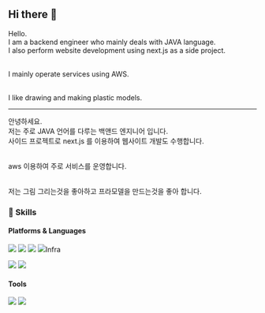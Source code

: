 ## Hi there 👋
<p>
Hello. <br/>
I am a backend engineer who mainly deals with JAVA language. <br/>
I also perform website development using next.js as a side project. <br/><br/>

I mainly operate services using AWS. <br/><br/>

I like drawing and making plastic models.
</p>

---

<p>
안녕하세요. <br/>
저는 주로 JAVA 언어를 다루는 백앤드 엔지니어 입니다.<br/>
사이드 프로젝트로 next.js 를 이용하여 웹사이트 개발도 수행합니다. <br/><br/>

aws 이용하여 주로 서비스를 운영합니다. <br/><br/>

저는 그림 그리는것을 좋아하고 프라모델을 만드는것을 좋아 합니다. 
</p>

### 💪 Skills
#### Platforms & Languages
<p>
  <img src="https://img.shields.io/badge/Java-007396?style=flat-square&logo=Java&logoColor=white"/>
  <img src="https://img.shields.io/badge/SpringBoot-6DB33F?style=flat-square&logo=Spring&logoColor=white"/>
  <img src="https://shields.io/badge/TypeScript-3178C6?logo=TypeScript&logoColor=FFF&style=flat-square"/>
  <img src="https://img.shields.io/badge/golang-00ADD8?&style=plastic&logo=go&logoColor=white” />
</p>
      
#### Infra
<p>
  <img src="https://img.shields.io/badge/AWS-232F3E?style=flat&logo=amazonwebservices&logoColor=white"/>
  <img src="https://img.shields.io/badge/Vercel-black?style=flat&logo=Vercel&logoColor=white"/>
</p>

#### Tools
<p>
  <img src="https://img.shields.io/badge/git-FA7343?style=flat-square&logo=git&logoColor=white"/>
  <img src="https://img.shields.io/badge/jenkins-D24939?style=plastic&logo=jenkins&logoColor=black"/>
</p>
